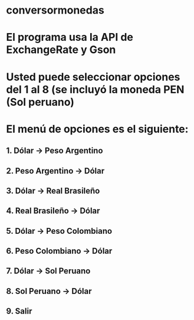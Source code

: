 # conversormonedas

# El programa usa la API de ExchangeRate y Gson

# Usted puede seleccionar opciones del 1 al 8 (se incluyó la moneda PEN (Sol peruano)
# El menú de opciones es el siguiente:
## 1. Dólar           -> Peso Argentino
## 2. Peso Argentino  -> Dólar
## 3. Dólar           -> Real Brasileño
## 4. Real Brasileño  -> Dólar
## 5. Dólar           -> Peso Colombiano
## 6. Peso Colombiano -> Dólar
## 7. Dólar           -> Sol Peruano
## 8. Sol Peruano     -> Dólar
## 9. Salir
